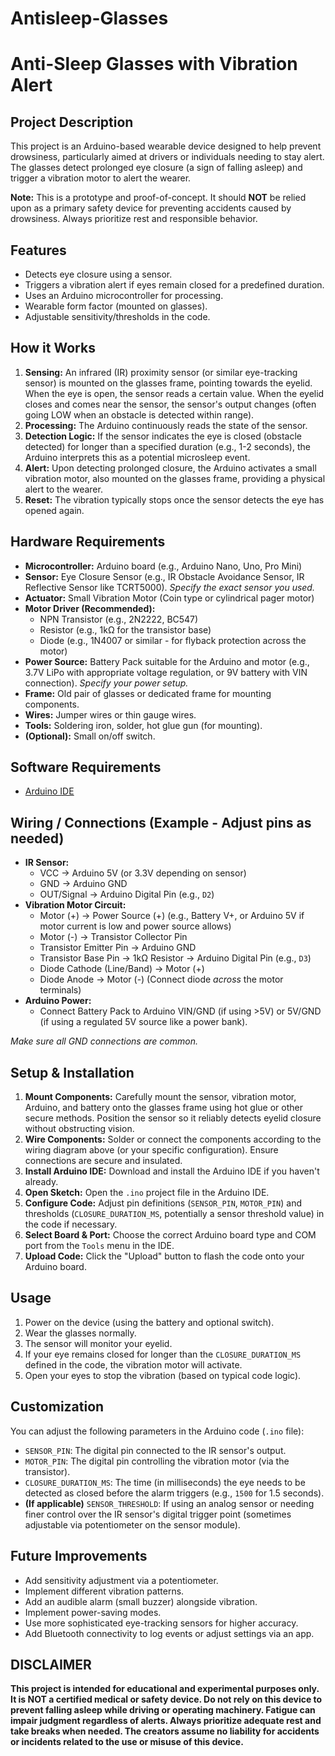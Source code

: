 # Antisleep-Glasses
# Anti-Sleep Glasses with Vibration Alert

## Project Description

This project is an Arduino-based wearable device designed to help prevent drowsiness, particularly aimed at drivers or individuals needing to stay alert. The glasses detect prolonged eye closure (a sign of falling asleep) and trigger a vibration motor to alert the wearer.

**Note:** This is a prototype and proof-of-concept. It should **NOT** be relied upon as a primary safety device for preventing accidents caused by drowsiness. Always prioritize rest and responsible behavior.

## Features

*   Detects eye closure using a sensor.
*   Triggers a vibration alert if eyes remain closed for a predefined duration.
*   Uses an Arduino microcontroller for processing.
*   Wearable form factor (mounted on glasses).
*   Adjustable sensitivity/thresholds in the code.

## How it Works

1.  **Sensing:** An infrared (IR) proximity sensor (or similar eye-tracking sensor) is mounted on the glasses frame, pointing towards the eyelid. When the eye is open, the sensor reads a certain value. When the eyelid closes and comes near the sensor, the sensor's output changes (often going LOW when an obstacle is detected within range).
2.  **Processing:** The Arduino continuously reads the state of the sensor.
3.  **Detection Logic:** If the sensor indicates the eye is closed (obstacle detected) for longer than a specified duration (e.g., 1-2 seconds), the Arduino interprets this as a potential microsleep event.
4.  **Alert:** Upon detecting prolonged closure, the Arduino activates a small vibration motor, also mounted on the glasses frame, providing a physical alert to the wearer.
5.  **Reset:** The vibration typically stops once the sensor detects the eye has opened again.

## Hardware Requirements

*   **Microcontroller:** Arduino board (e.g., Arduino Nano, Uno, Pro Mini)
*   **Sensor:** Eye Closure Sensor (e.g., IR Obstacle Avoidance Sensor, IR Reflective Sensor like TCRT5000). *Specify the exact sensor you used.*
*   **Actuator:** Small Vibration Motor (Coin type or cylindrical pager motor)
*   **Motor Driver (Recommended):**
    *   NPN Transistor (e.g., 2N2222, BC547)
    *   Resistor (e.g., 1kΩ for the transistor base)
    *   Diode (e.g., 1N4007 or similar - for flyback protection across the motor)
*   **Power Source:** Battery Pack suitable for the Arduino and motor (e.g., 3.7V LiPo with appropriate voltage regulation, or 9V battery with VIN connection). *Specify your power setup.*
*   **Frame:** Old pair of glasses or dedicated frame for mounting components.
*   **Wires:** Jumper wires or thin gauge wires.
*   **Tools:** Soldering iron, solder, hot glue gun (for mounting).
*   **(Optional):** Small on/off switch.

## Software Requirements

*   [Arduino IDE](https://www.arduino.cc/en/software)

## Wiring / Connections (Example - Adjust pins as needed)

*   **IR Sensor:**
    *   VCC -> Arduino 5V (or 3.3V depending on sensor)
    *   GND -> Arduino GND
    *   OUT/Signal -> Arduino Digital Pin (e.g., `D2`)
*   **Vibration Motor Circuit:**
    *   Motor (+) -> Power Source (+) (e.g., Battery V+, or Arduino 5V if motor current is low and power source allows)
    *   Motor (-) -> Transistor Collector Pin
    *   Transistor Emitter Pin -> Arduino GND
    *   Transistor Base Pin -> 1kΩ Resistor -> Arduino Digital Pin (e.g., `D3`)
    *   Diode Cathode (Line/Band) -> Motor (+)
    *   Diode Anode -> Motor (-) (Connect diode *across* the motor terminals)
*   **Arduino Power:**
    *   Connect Battery Pack to Arduino VIN/GND (if using >5V) or 5V/GND (if using a regulated 5V source like a power bank).

*Make sure all GND connections are common.*

## Setup & Installation

1.  **Mount Components:** Carefully mount the sensor, vibration motor, Arduino, and battery onto the glasses frame using hot glue or other secure methods. Position the sensor so it reliably detects eyelid closure without obstructing vision.
2.  **Wire Components:** Solder or connect the components according to the wiring diagram above (or your specific configuration). Ensure connections are secure and insulated.
3.  **Install Arduino IDE:** Download and install the Arduino IDE if you haven't already.
4.  **Open Sketch:** Open the `.ino` project file in the Arduino IDE.
5.  **Configure Code:** Adjust pin definitions (`SENSOR_PIN`, `MOTOR_PIN`) and thresholds (`CLOSURE_DURATION_MS`, potentially a sensor threshold value) in the code if necessary.
6.  **Select Board & Port:** Choose the correct Arduino board type and COM port from the `Tools` menu in the IDE.
7.  **Upload Code:** Click the "Upload" button to flash the code onto your Arduino board.

## Usage

1.  Power on the device (using the battery and optional switch).
2.  Wear the glasses normally.
3.  The sensor will monitor your eyelid.
4.  If your eye remains closed for longer than the `CLOSURE_DURATION_MS` defined in the code, the vibration motor will activate.
5.  Open your eyes to stop the vibration (based on typical code logic).

## Customization

You can adjust the following parameters in the Arduino code (`.ino` file):

*   `SENSOR_PIN`: The digital pin connected to the IR sensor's output.
*   `MOTOR_PIN`: The digital pin controlling the vibration motor (via the transistor).
*   `CLOSURE_DURATION_MS`: The time (in milliseconds) the eye needs to be detected as closed before the alarm triggers (e.g., `1500` for 1.5 seconds).
*   **(If applicable)** `SENSOR_THRESHOLD`: If using an analog sensor or needing finer control over the IR sensor's digital trigger point (sometimes adjustable via potentiometer on the sensor module).

## Future Improvements

*   Add sensitivity adjustment via a potentiometer.
*   Implement different vibration patterns.
*   Add an audible alarm (small buzzer) alongside vibration.
*   Implement power-saving modes.
*   Use more sophisticated eye-tracking sensors for higher accuracy.
*   Add Bluetooth connectivity to log events or adjust settings via an app.

## **DISCLAIMER**

**This project is intended for educational and experimental purposes only. It is NOT a certified medical or safety device. Do not rely on this device to prevent falling asleep while driving or operating machinery. Fatigue can impair judgment regardless of alerts. Always prioritize adequate rest and take breaks when needed. The creators assume no liability for accidents or incidents related to the use or misuse of this device.**
